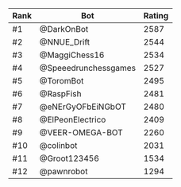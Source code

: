 Rank|Bot|Rating
---|---|---
#1|@DarkOnBot|2587
#2|@NNUE_Drift|2544
#3|@MaggiChess16|2534
#4|@Speeedrunchessgames|2527
#5|@ToromBot|2495
#6|@RaspFish|2481
#7|@eNErGyOFbEiNGbOT|2480
#8|@ElPeonElectrico|2409
#9|@VEER-OMEGA-BOT|2260
#10|@colinbot|2031
#11|@Groot123456|1534
#12|@pawnrobot|1294
